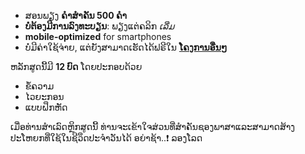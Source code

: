 - ສອນພຽງ **ຄຳສຳຄັນ 500 ຄໍາ** 
- **ບໍ່ຕ້ອງມີການລົງທະບຽນ**: ພຽງແຕ່ຄລິກ *ເລີ່ມ*
- **mobile-optimized** for smartphones
- ບໍ່ມີຄ່າໃຊ້ຈ່າຍ, ແຕ່ຍັງສາມາດເຮັດໄດ້ຟຣີໃນ **[ໂຄງການອື່ນໆ](https://github.com/Esperanto/kurso-zagreba-metodo)**

ຫລັກສູດນີ້ມີ **12 ບົດ** ໂດຍປະກອບດ້ວຍ

- ຂໍ້ຄວາມ
- ໄວຍະກອນ
- ແບບຝຶກຫັດ 

ເມື່ອທ່ານສຳເລົດຫຼິກສູດນີ້ ທ່ານຈະເຂ້າໃຈສ່ວນທີ່ສຳຄັນຊອງພາສາແລະສາມາດສ້າງປະໂຫຍກທີ່ໃຊ້ໃນຊີວຶດປະຈຳວັນໄດ້ ອຍ່າຊ້າ..❗ ລອງໂລດ
